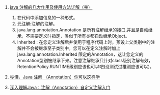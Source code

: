 1. [java 注解的几大作用及使用方法详解（完）](https://blog.csdn.net/tigerdsh/article/details/8848890)
    1. 在代码中添加信息的一种形式。    
    2. 元注解:注解的注解。   
    3. java.lang.annotation.Annotation 是所有注解继承的接口,并且是自动继承，不需要定义时指定，类似于所有类都自动继承Object。   
    4. Inherited : 在您定义注解后并使用于程序代码上时，预设上父类别中的注解并不会被继承至子类别中，您可以在定义注解时加上java.lang.annotation.Inherited 限定的Annotation，这让您定义的Annotation型别被继承下来。注意注解继承只针对class级别注解有效，RetentionPolicy.RUNTIME级别应该也可以吧(没测试过推测应该可以)。



1. [秒懂，Java 注解 （Annotation）你可以这样学](https://blog.csdn.net/briblue/article/details/73824058)    
2. [深入理解Java：注解（Annotation）自定义注解入门](http://www.cnblogs.com/peida/archive/2013/04/24/3036689.html)
